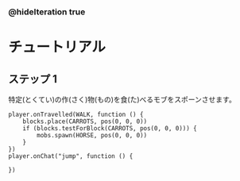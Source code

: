 ### @hideIteration true 

# チュートリアル

## ステップ 1
特定(とくてい)の作(さく)物(もの)を食(た)べるモブをスポーンさせます。

```ghost
player.onTravelled(WALK, function () {
    blocks.place(CARROTS, pos(0, 0, 0))
    if (blocks.testForBlock(CARROTS, pos(0, 0, 0))) {
        mobs.spawn(HORSE, pos(0, 0, 0))
    }
})
player.onChat("jump", function () {
	
})
```